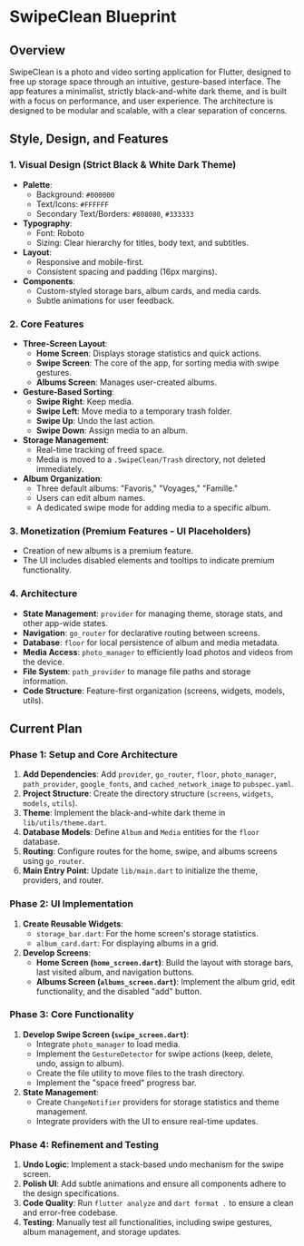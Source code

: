 # SwipeClean Blueprint

## Overview

SwipeClean is a photo and video sorting application for Flutter, designed to free up storage space through an intuitive, gesture-based interface. The app features a minimalist, strictly black-and-white dark theme, and is built with a focus on performance, and user experience. The architecture is designed to be modular and scalable, with a clear separation of concerns.

## Style, Design, and Features

### 1. **Visual Design (Strict Black & White Dark Theme)**
- **Palette**:
    - Background: `#000000`
    - Text/Icons: `#FFFFFF`
    - Secondary Text/Borders: `#808080`, `#333333`
- **Typography**:
    - Font: Roboto
    - Sizing: Clear hierarchy for titles, body text, and subtitles.
- **Layout**:
    - Responsive and mobile-first.
    - Consistent spacing and padding (16px margins).
- **Components**:
    - Custom-styled storage bars, album cards, and media cards.
    - Subtle animations for user feedback.

### 2. **Core Features**
- **Three-Screen Layout**:
    - **Home Screen**: Displays storage statistics and quick actions.
    - **Swipe Screen**: The core of the app, for sorting media with swipe gestures.
    - **Albums Screen**: Manages user-created albums.
- **Gesture-Based Sorting**:
    - **Swipe Right**: Keep media.
    - **Swipe Left**: Move media to a temporary trash folder.
    - **Swipe Up**: Undo the last action.
    - **Swipe Down**: Assign media to an album.
- **Storage Management**:
    - Real-time tracking of freed space.
    - Media is moved to a `.SwipeClean/Trash` directory, not deleted immediately.
- **Album Organization**:
    - Three default albums: "Favoris," "Voyages," "Famille."
    - Users can edit album names.
    - A dedicated swipe mode for adding media to a specific album.

### 3. **Monetization (Premium Features - UI Placeholders)**
- Creation of new albums is a premium feature.
- The UI includes disabled elements and tooltips to indicate premium functionality.

### 4. **Architecture**
- **State Management**: `provider` for managing theme, storage stats, and other app-wide states.
- **Navigation**: `go_router` for declarative routing between screens.
- **Database**: `floor` for local persistence of album and media metadata.
- **Media Access**: `photo_manager` to efficiently load photos and videos from the device.
- **File System**: `path_provider` to manage file paths and storage information.
- **Code Structure**: Feature-first organization (screens, widgets, models, utils).

## Current Plan

### Phase 1: Setup and Core Architecture
1.  **Add Dependencies**: Add `provider`, `go_router`, `floor`, `photo_manager`, `path_provider`, `google_fonts`, and `cached_network_image` to `pubspec.yaml`.
2.  **Project Structure**: Create the directory structure (`screens`, `widgets`, `models`, `utils`).
3.  **Theme**: Implement the black-and-white dark theme in `lib/utils/theme.dart`.
4.  **Database Models**: Define `Album` and `Media` entities for the `floor` database.
5.  **Routing**: Configure routes for the home, swipe, and albums screens using `go_router`.
6.  **Main Entry Point**: Update `lib/main.dart` to initialize the theme, providers, and router.

### Phase 2: UI Implementation
1.  **Create Reusable Widgets**:
    - `storage_bar.dart`: For the home screen's storage statistics.
    - `album_card.dart`: For displaying albums in a grid.
2.  **Develop Screens**:
    - **Home Screen (`home_screen.dart`)**: Build the layout with storage bars, last visited album, and navigation buttons.
    - **Albums Screen (`albums_screen.dart`)**: Implement the album grid, edit functionality, and the disabled "add" button.

### Phase 3: Core Functionality
1.  **Develop Swipe Screen (`swipe_screen.dart`)**:
    - Integrate `photo_manager` to load media.
    - Implement the `GestureDetector` for swipe actions (keep, delete, undo, assign to album).
    - Create the file utility to move files to the trash directory.
    - Implement the "space freed" progress bar.
2.  **State Management**:
    - Create `ChangeNotifier` providers for storage statistics and theme management.
    - Integrate providers with the UI to ensure real-time updates.

### Phase 4: Refinement and Testing
1.  **Undo Logic**: Implement a stack-based undo mechanism for the swipe screen.
2.  **Polish UI**: Add subtle animations and ensure all components adhere to the design specifications.
3.  **Code Quality**: Run `flutter analyze` and `dart format .` to ensure a clean and error-free codebase.
4.  **Testing**: Manually test all functionalities, including swipe gestures, album management, and storage updates.
